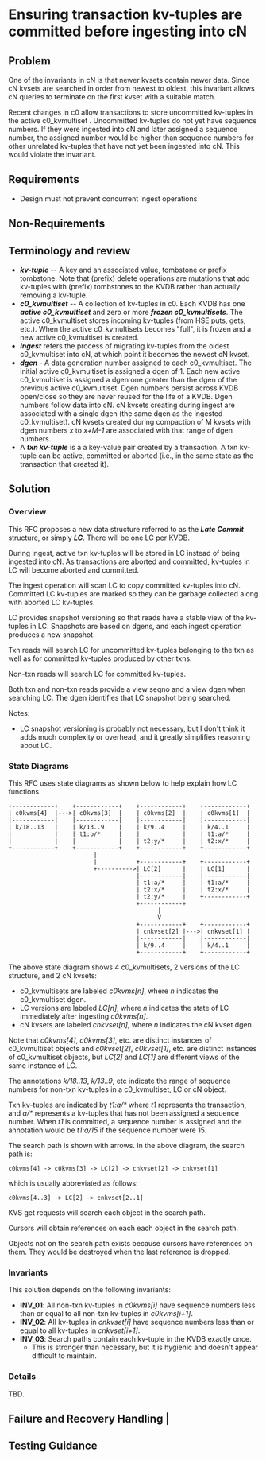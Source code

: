 # Ensuring transaction kv-tuples are committed before ingesting into cN

## Problem

One of the invariants in cN is that newer kvsets contain newer data.
Since cN kvsets are searched in order from newest to oldest, this
invariant allows cN queries to terminate on the first kvset with a
suitable match.

Recent changes in c0 allow transactions to store uncommitted
kv-tuples in the active c0_kvmultiset .  Uncommitted kv-tuples do not
yet have sequence numbers. If they were ingested into cN and later
assigned a sequence number, the assigned number would be higher than
sequence numbers for other unrelated kv-tuples that have not yet been
ingested into cN.  This would violate the invariant.

## Requirements

- Design must not prevent concurrent ingest operations

## Non-Requirements

## Terminology and review

- **_kv-tuple_** -- A key and an associated value, tombstone or prefix
  tombstone.  Note that (prefix) delete operations are mutations that
  add kv-tuples with (prefix) tombstones to the KVDB rather than
  actually removing a kv-tuple.
- **_c0_kvmultiset_** -- A collection of kv-tuples in c0.  Each KVDB
  has one **_active c0_kvmultiset_** and zero or more **_frozen
  c0_kvmultisets_**.  The active c0_kvmultiset stores incoming
  kv-tuples (from HSE puts, gets, etc.).  When the active
  c0_kvmultisets becomes "full", it is frozen and a new active
  c0_kvmultiset is created.
- **_Ingest_** refers the process of migrating kv-tuples from the oldest
  c0_kvmultiset into cN, at which point it becomes the newest cN kvset.
- **_dgen_** - A data generation number assigned to each
  c0_kvmultiset.  The initial active c0_kvmultiset is assigned a dgen of 1.
  Each new active c0_kvmultiset is assigned a dgen one greater than
  the dgen of the previous active c0_kvmultiset.  Dgen numbers persist
  across KVDB open/close so they are never reused for the
  life of a KVDB.  Dgen numbers follow data into cN.  cN kvsets
  creating during ingest are associated with a single dgen (the same
  dgen as the ingested c0_kvmultiset).  cN kvsets created during
  compaction of M kvsets with dgen numbers *x* to *x+M-1* are
  associated with that range of dgen numbers.
- A **_txn kv-tuple_** is a a key-value pair created by a transaction.
  A txn kv-tuple can be active, committed or aborted (i.e., in the
  same state as the transaction that created it).

## Solution

### Overview

This RFC proposes a new data structure referred to as the **_Late
Commit_** structure, or simply **_LC_**.  There will be one LC per
KVDB.

During ingest, active txn kv-tuples will be stored in LC instead of
being ingested into cN.  As transactions are aborted and committed,
kv-tuples in LC will become aborted and committed.

The ingest operation will scan LC to copy committed kv-tuples into
cN.  Committed LC kv-tuples are marked so they can be garbage
collected along with aborted LC kv-tuples.

LC provides snapshot versioning so that reads have a stable view of
the kv-tuples in LC.  Snapshots are based on dgens, and each ingest
operation produces a new snapshot.

Txn reads will search LC for uncommitted kv-tuples belonging to the
txn as well as for committed kv-tuples produced by other txns.

Non-txn reads will search LC for committed kv-tuples.

Both txn and non-txn reads provide a view seqno and a view dgen when
searching LC.  The dgen identifies that LC snapshot being searched.

Notes:
- LC snapshot versioning is probably not necessary, but I don't think
  it adds much complexity or overhead, and it greatly simplifies
  reasoning about LC.

### State Diagrams

This RFC uses state diagrams as shown below to help explain how LC functions.

```
+------------+    +------------+    +------------+    +------------+
| c0kvms[4]  |--->| c0kvms[3]  |    | c0kvms[2]  |    | c0kvms[1]  |
|------------|    |------------|    |------------|    |------------|
| k/18..13   |    | k/13..9    |    | k/9..4     |    | k/4..1     |
|            |    | t1:b/*     |    |            |    | t1:a/*     |
|            |    |            |    | t2:y/*     |    | t2:x/*     |
+------------+    +------------+    +------------+    +------------+
                        |
                        |           +------------+    +------------+
                        +---------->| LC[2]      |    | LC[1]      |
                                    |------------|    |------------|
                                    | t1:a/*     |    | t1:a/*     |
                                    | t2:x/*     |    | t2:x/*     |
                                    | t2:y/*     |    +------------+
                                    +------------+
                                          |
                                          V
                                    +------------+    +------------+
                                    | cnkvset[2] |--->| cnkvset[1] |
                                    |------------|    |------------|
                                    | k/9..4     |    | k/4..1     |
                                    +------------+    +------------+
```

The above state diagram shows 4 c0_kvmultisets, 2 versions of the LC structure, and 2 cN kvsets:
- c0_kvmultisets are labeled *c0kvms[n]*, where *n* indicates the
  c0_kvmultiset dgen.
- LC versions are labeled *LC[n]*, where *n* indicates the state of LC
  immediately after ingesting *c0kvms[n]*.
- cN kvsets are labeled *cnkvset[n]*, where *n* indicates the cN kvset dgen.

Note that *c0kvms[4]*, *c0kvms[3]*, etc. are distinct instances of c0_kvmultiset objects
and *c0kvset[2]*, *c0kvset[1]*, etc. are distinct instances of c0_kvmultiset objects,
but *LC[2]* and *LC[1]* are different views of the same instance of LC.

The annotations *k/18..13*, *k/13..9*, etc indicate the range of
sequence numbers for non-txn kv-tuples in a c0_kvmultiset, LC or cN
object.

Txn kv-tuples are indicated by *t1:a/\** where *t1* represents the
transaction, and *a/\** represents a kv-tuples that has not been
assigned a sequence number.  When *t1* is committed, a sequence number is
assigned and the annotation would be *t1:a/15* if the sequence number
were 15.

The search path is shown with arrows.  In the above diagram, the search path is:
```
c0kvms[4] -> c0kvms[3] -> LC[2] -> cnkvset[2] -> cnkvset[1]
```
which is usually abbreviated as follows:
```
c0kvms[4..3] -> LC[2] -> cnkvset[2..1]
```

KVS get requests will search each object in the search path.

Cursors will obtain references on each each object in the search path.

Objects not on the search path exists because cursors have references on them.  They would
be destroyed when the last reference is dropped.

### Invariants

This solution depends on the following invariants:
- **INV_01**: All non-txn kv-tuples in *c0kvms[i]* have sequence numbers less than or equal to all
  non-txn kv-tuples in *c0kvms[i+1]*.
- **INV_02**: All kv-tuples in *cnkvset[i]* have sequence numbers less than or equal to all
  kv-tuples in *cnkvset[i+1]*.
- **INV_03**: Search paths contain each kv-tuple in the KVDB exactly once.
  - This is stronger than necessary, but it is hygienic and doesn't appear difficult to maintain.

### Details

TBD.

## Failure and Recovery Handling                                       |

<!--How your RFC intends to handle failures-->

## Testing Guidance

<!--
  How would someone be able to confirm your RFC works assuming it is implemented
-->
